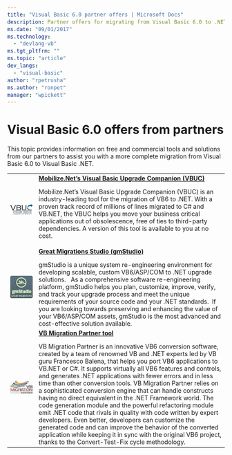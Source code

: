 ```yaml
---
title: "Visual Basic 6.0 partner offers | Microsoft Docs"
description: Partner offers for migrating from Visual Basic 6.0 to .NET.
ms.date: "09/01/2017"
ms.technology: 
  - "devlang-vb"
ms.tgt_pltfrm: ""
ms.topic: "article"
dev_langs: 
  - "visual-basic"
author: "rpetrusha"
ms.author: "ronpet"
manager: "wpickett"
---
```


# Visual Basic 6.0 offers from partners

This topic provides information on free and commercial tools and solutions from our partners to assist you with a more complete migration from Visual Basic 6.0 to Visual Basic .NET.

<table>
  <tr>
    <td><img src="media/vbuc.png" alt="Mobilize.Net's Visual Basic Upgrade Companion (VBUC)" width="900" /> </td>  
    <td><strong><a href="mobilize-net.md">Mobilize.Net’s Visual Basic Upgrade Companion (VBUC)</a></strong><p> 
Mobilize.Net’s Visual Basic Upgrade Companion (VBUC) is an industry-leading tool for the migration of VB6 to .NET. With a proven track record of millions of lines migrated to C# and VB.NET, the VBUC helps you move your business critical applications out of obsolescence, free of ties to third-party dependencies. A version of this tool is available to you at no cost.</td>
  </tr>
  <tr>
    <td><img src="media/gmstudio.png" alt="Great Migrations Studio (gmStudio)" width="900" /> </td>
    <td><strong><a href="gmstudio.md">Great Migrations Studio (gmStudio)</a></strong></p> 
gmStudio is a unique system re-engineering environment for developing scalable, custom VB6/ASP/COM to .NET upgrade solutions.   As a comprehensive software re-engineering platform, gmStudio helps you plan, customize, improve, verify, and track your upgrade process and meet the unique requirements of your source code and your .NET standards.  If you are looking towards preserving and enhancing the value of your VB6/ASP/COM assets, gmStudio is the most advanced and cost-effective solution available. </td> 
  </tr>
  <tr>
    <td><img src="media/migrationvb.jpg" alt="VB Migration Partner tool" width="900" /></td>
    <td><strong><a href="vbmigration.com">VB Migration Partner tool</a></strong></p>VB Migration Partner is an innovative VB6 conversion software, created by a team of renowned VB and .NET experts led by VB guru Francesco Balena, that helps you port VB6 applications to VB.NET or C#. It supports virtually all VB6 features and controls, and generates .NET applications with fewer errors and in less time than other conversion tools. VB Migration Partner relies on a sophisticated conversion engine that can handle constructs having no direct equivalent in the .NET Framework world. The code generation module and the powerful refactoring module emit .NET code that rivals in quality with code written by expert developers. Even better, developers can customize the generated code and can improve the behavior of the converted application while keeping it in sync with the original VB6 project, thanks to the Convert-Test-Fix cycle methodology.</td>
  </tr>
</table>
